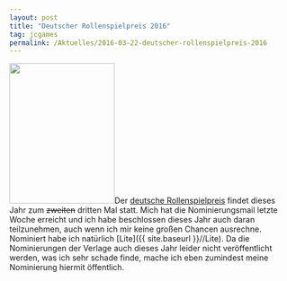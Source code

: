 ```yaml
---
layout: post
title: "Deutscher Rollenspielpreis 2016"
tag: jcgames
permalink: /Aktuelles/2016-03-22-deutscher-rollenspielpreis-2016
---
```


<img alt="" class="floatleft" height="250" src="{{ site.baseurl }}/assets/pics/jcgames/gallery/diverse/tn2/deutscherrollenspielpreis.png" width="187" />Der [deutsche Rollenspielpreis](http://www.deutscher-rollenspielpreis.de/) findet dieses Jahr zum <strike>zweiten</strike> dritten Mal statt. Mich hat die Nominierungsmail letzte Woche erreicht und ich habe beschlossen dieses Jahr auch daran teilzunehmen, auch wenn ich mir keine großen Chancen ausrechne. Nominiert habe ich natürlich [Lite]({{ site.baseurl }}//Lite). Da die Nominierungen der Verlage auch dieses Jahr leider nicht veröffentlicht werden, was ich sehr schade finde, mache ich eben zumindest meine Nominierung hiermit öffentlich.


